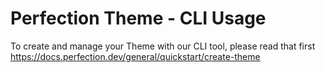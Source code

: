 # Perfection Theme - CLI Usage

To create and manage your Theme with our CLI tool, please read that first https://docs.perfection.dev/general/quickstart/create-theme
